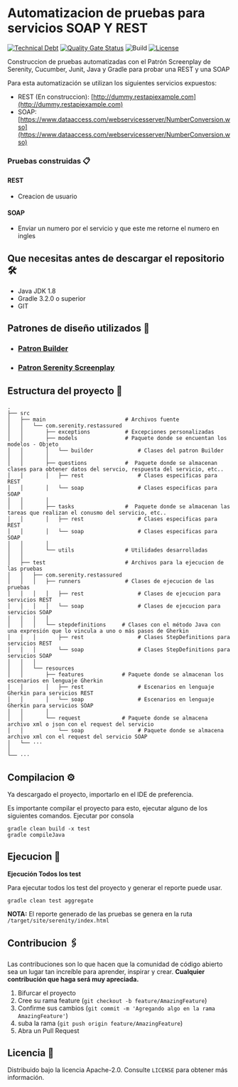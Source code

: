 # Automatizacion de pruebas para servicios SOAP Y REST

[![Technical Debt](https://sonarcloud.io/api/project_badges/measure?project=camillomurcia_serenity-screenplay-rest-assured&metric=sqale_index)](https://sonarcloud.io/dashboard?id=camillomurcia_serenity-screenplay-rest-assured)
[![Quality Gate Status](https://sonarcloud.io/api/project_badges/measure?project=camillomurcia_serenity-screenplay-rest-assured&metric=alert_status)](https://sonarcloud.io/dashboard?id=camillomurcia_serenity-screenplay-rest-assured)
![Build](https://github.com/camillomurcia/serenity-screenplay-rest-assured/actions/workflows/pipelineBuild.yml/badge.svg)
[![License](https://img.shields.io/badge/License-Apache%202.0-blue.svg)](https://opensource.org/licenses/Apache-2.0)

Construccion de pruebas automatizadas con el Patrón Screenplay de Serenity, Cucumber, Junit, 
Java y Gradle para probar una REST y una SOAP

Para esta automatización se utilizan los siguientes servicios expuestos:

- REST (En construccion): [http://dummy.restapiexample.com](http://dummy.restapiexample.com)
- SOAP: [https://www.dataaccess.com/webservicesserver/NumberConversion.wso](https://www.dataaccess.com/webservicesserver/NumberConversion.wso)

 ### Pruebas construidas 📋

 #### REST ####

 - Creacion de usuario 

 #### SOAP ####

 - Enviar un numero por el servicio y que este me retorne el numero en ingles 

## Que necesitas antes de descargar el repositorio 🛠️ ##

 - Java JDK 1.8
 - Gradle 3.2.0 o superior
 - GIT 

## Patrones de diseño utilizados 🧮

- ### [Patron Builder](https://github.com/sauljabin/design-patterns-java#builder)

- ### [Patron Serenity Screenplay](http://serenity-bdd.info/docs/articles/screenplay-tutorial.html)

 ## Estructura del proyecto 🗼

    .
    ├── src              
    │   ├── main                         # Archivos fuente  
    │   │   └── com.serenity.restassured
    │   │       ├── exceptions           # Excepciones personalizadas 
    │   │       ├── models               # Paquete donde se encuentan los modelos - Objeto
    │   │       │   └── builder              # Clases del patron Builder
    │   │       │
    │   │       ├── questions            #  Paquete donde se almacenan clases para obtener datos del servcio, respuesta del servicio, etc..
    │   │       │   ├── rest                 # Clases especificas para REST
    │   │       │   └── soap                 # Clases especificas para SOAP
    │   │       │                         
    │   │       ├── tasks                #  Paquete donde se almacenan las tareas que realizan el conusmo del servicio, etc..
    │   │       │   ├── rest                 # Clases especificas para REST
    │   │       │   └── soap                 # Clases especificas para SOAP
    │   │       │
    │   │       └── utils                # Utilidades desarrolladas
    │   │                        
    │   ├── test                         # Archivos para la ejecucion de las pruebas
    │   │   ├── com.serenity.restassured
    │   │   │   ├── runners              # Clases de ejecucion de las pruebas
    │   │   │   │   ├── rest                 # Clases de ejecucion para servicios REST
    │   │   │   │   └── soap                 # Clases de ejecucion para servicios SOAP
    │   │   │   │
    │   │   │   └── stepdefinitions     # Clases con el método Java con una expresión que lo vincula a uno o más pasos de Gherkin
    │   │   │       ├── rest                 # Clases StepDefinitions para servicios REST
    │   │   │       └── soap                 # Clases StepDefinitions para servicios SOAP
    │   │   │    
    │   │   └── resources
    │   │       ├── features            # Paquete donde se almacenan los escenarios en lenguaje Gherkin
    │   │       │   ├── rest                 # Escenarios en lenguaje Gherkin para servicios REST
    │   │       │   └── soap                 # Escenarios en lenguaje Gherkin para servicios SOAP
    │   │       │
    │   │       └── request             # Paquete donde se almacena archivo xml o json con el request del servicio
    │   │           └── soap                 # Paquete donde se almacena archivo xml con el request del servicio SOAP
    │   └── ···
    │
    └── ···

## Compilacion ⚙️

Ya descargado el proyecto, importarlo en el IDE de preferencia.

Es importante compilar el proyecto para esto, ejecutar alguno de los siguientes comandos.
Ejecutar por consola

```
gradle clean build -x test
gradle compileJava
```

## Ejecucion 🚀

**Ejecución Todos los test**

Para ejecutar todos los test del proyecto y generar el reporte puede usar.

```
gradle clean test aggregate
```

**NOTA:** El reporte generado de las pruebas se genera en la ruta `/target/site/serenity/index.html`

## Contribucion 🖇️

Las contribuciones son lo que hacen que la comunidad de código abierto sea un lugar tan increíble para aprender, inspirar y crear. **Cualquier contribución que haga será muy apreciada.**

1. Bifurcar el proyecto
2. Cree su rama feature (`git checkout -b feature/AmazingFeature`)
3. Confirme sus cambios (`git commit -m 'Agregando algo en la rama AmazingFeature'`)
4. suba la rama (`git push origin feature/AmazingFeature`)
5. Abra un Pull Request

## Licencia 📄

Distribuido bajo la licencia Apache-2.0. Consulte `LICENSE` para obtener más información.

